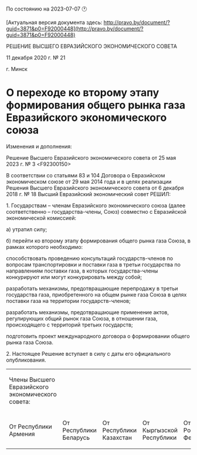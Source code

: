 По состоянию на 2023-07-07 &#x1F550;

[Актуальная версия документа здесь: http://pravo.by/document/?guid=3871&p0=F92000448](http://pravo.by/document/?guid=3871&p0=F92000448)

<p>РЕШЕНИЕ ВЫСШЕГО ЕВРАЗИЙСКОГО ЭКОНОМИЧЕСКОГО СОВЕТА</p>
<p>11 декабря 2020 г. № 21</p>
<p>г. Минск</p>
<h1>О переходе ко второму этапу формирования общего рынка газа Евразийского экономического союза</h1>
<p>Изменения и дополнения:</p>
<p>Решение Высшего Евразийского экономического совета от 25 мая 2023 г. № 3 &lt;F92300150&gt;</p>
<p></p>
<p>В соответствии со статьями 83 и 104 Договора о Евразийском экономическом союзе от 29 мая 2014 года и в целях реализации Решения Высшего Евразийского экономического совета от 6 декабря 2018 г. № 18 Высший Евразийский экономический совет РЕШИЛ:</p>
<p>1. Государствам – членам Евразийского экономического союза (далее соответственно – государства-члены, Союз) совместно с Евразийской экономической комиссией:</p>
<p>а) утратил силу;</p>
<p>б) перейти ко второму этапу формирования общего рынка газа Союза, в рамках которого необходимо:</p>
<p>способствовать проведению консультаций государств-членов по вопросам транспортировки и поставки газа в третьи государства по направлениям поставки газа, в которых государства-члены конкурируют или могут конкурировать между собой;</p>
<p>разработать механизмы, предотвращающие перепродажу в третьи государства газа, приобретенного на общем рынке газа Союза в целях поставки газа на территории государств-членов;</p>
<p>разработать механизмы, предотвращающие применение актов, регулирующих общий рынок газа Союза, в отношении газа, происходящего с территорий третьих государств;</p>
<p>подготовить проект международного договора о формировании общего рынка газа Союза.</p>
<p>2. Настоящее Решение вступает в силу с даты его официального опубликования.</p>
<p></p>
<table>
<tr><td><p>Члены Высшего Евразийского экономического совета:</p></td></tr>
<tr>
<td><p>От Республики Армения</p></td>
<td><p>От Республики Беларусь</p></td>
<td><p>От Республики Казахстан</p></td>
<td><p>От Кыргызской Республики</p></td>
<td><p>От Российской Федерации</p></td>
</tr>
</table>
<p></p>
